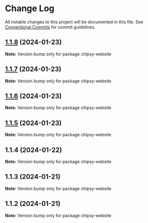 # Change Log

All notable changes to this project will be documented in this file.
See [Conventional Commits](https://conventionalcommits.org) for commit guidelines.

## [1.1.8](https://github.com/lokesh-coder/chipsy/compare/chipsy-website@1.1.7...chipsy-website@1.1.8) (2024-01-23)

**Note:** Version bump only for package chipsy-website

## [1.1.7](https://github.com/lokesh-coder/chipsy/compare/chipsy-website@1.1.6...chipsy-website@1.1.7) (2024-01-23)

**Note:** Version bump only for package chipsy-website

## [1.1.6](https://github.com/lokesh-coder/chipsy/compare/chipsy-website@1.1.5...chipsy-website@1.1.6) (2024-01-23)

**Note:** Version bump only for package chipsy-website

## [1.1.5](https://github.com/lokesh-coder/chipsy/compare/chipsy-website@1.1.4...chipsy-website@1.1.5) (2024-01-23)

**Note:** Version bump only for package chipsy-website

## 1.1.4 (2024-01-22)

**Note:** Version bump only for package chipsy-website

## 1.1.3 (2024-01-21)

**Note:** Version bump only for package chipsy-website

## 1.1.2 (2024-01-21)

**Note:** Version bump only for package chipsy-website
